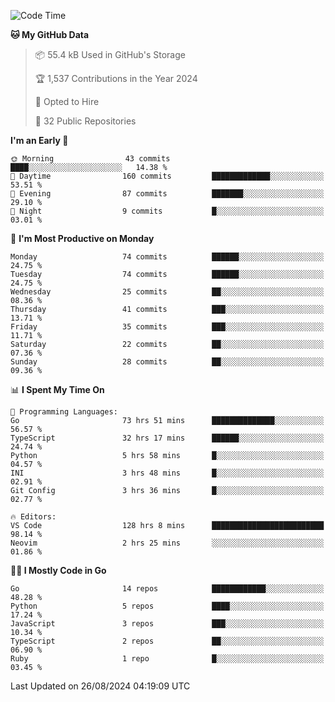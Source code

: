 <!--START_SECTION:thansetan-waka-->
![Code Time](http://img.shields.io/badge/Code%20Time-130%20hrs%2034%20mins-blue)

**🐱 My GitHub Data** 

> 📦 55.4 kB Used in GitHub's Storage 
 > 
> 🏆 1,537 Contributions in the Year 2024
 > 
> 💼 Opted to Hire
 > 
> 📜 32 Public Repositories 
 > 

**I'm an Early 🐤** 

```text
🌞 Morning                43 commits          ████░░░░░░░░░░░░░░░░░░░░░   14.38 % 
🌆 Daytime                160 commits         █████████████░░░░░░░░░░░░   53.51 % 
🌃 Evening                87 commits          ███████░░░░░░░░░░░░░░░░░░   29.10 % 
🌙 Night                  9 commits           █░░░░░░░░░░░░░░░░░░░░░░░░   03.01 % 
```

📅 **I'm Most Productive on Monday** 

```text
Monday                   74 commits          ██████░░░░░░░░░░░░░░░░░░░   24.75 % 
Tuesday                  74 commits          ██████░░░░░░░░░░░░░░░░░░░   24.75 % 
Wednesday                25 commits          ██░░░░░░░░░░░░░░░░░░░░░░░   08.36 % 
Thursday                 41 commits          ███░░░░░░░░░░░░░░░░░░░░░░   13.71 % 
Friday                   35 commits          ███░░░░░░░░░░░░░░░░░░░░░░   11.71 % 
Saturday                 22 commits          ██░░░░░░░░░░░░░░░░░░░░░░░   07.36 % 
Sunday                   28 commits          ██░░░░░░░░░░░░░░░░░░░░░░░   09.36 % 
```

📊 **I Spent My Time On** 

```text
💬 Programming Languages: 
Go                       73 hrs 51 mins      ██████████████░░░░░░░░░░░   56.57 % 
TypeScript               32 hrs 17 mins      ██████░░░░░░░░░░░░░░░░░░░   24.74 % 
Python                   5 hrs 58 mins       █░░░░░░░░░░░░░░░░░░░░░░░░   04.57 % 
INI                      3 hrs 48 mins       █░░░░░░░░░░░░░░░░░░░░░░░░   02.91 % 
Git Config               3 hrs 36 mins       █░░░░░░░░░░░░░░░░░░░░░░░░   02.77 % 

🔥 Editors: 
VS Code                  128 hrs 8 mins      █████████████████████████   98.14 % 
Neovim                   2 hrs 25 mins       ░░░░░░░░░░░░░░░░░░░░░░░░░   01.86 % 
```

**🧑‍💻 I Mostly Code in Go** 

```text
Go                       14 repos            ████████████░░░░░░░░░░░░░   48.28 % 
Python                   5 repos             ████░░░░░░░░░░░░░░░░░░░░░   17.24 % 
JavaScript               3 repos             ███░░░░░░░░░░░░░░░░░░░░░░   10.34 % 
TypeScript               2 repos             ██░░░░░░░░░░░░░░░░░░░░░░░   06.90 % 
Ruby                     1 repo              █░░░░░░░░░░░░░░░░░░░░░░░░   03.45 % 
```

Last Updated on 26/08/2024 04:19:09 UTC
<!--END_SECTION:thansetan-waka-->